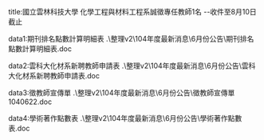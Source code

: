 title:國立雲林科技大學 化學工程與材料工程系誠徵專任教師1名  --收件至8月10日截止

data1:期刊排名點數計算明細表
.\整理v2\104年度最新消息\6月份公告\期刊排名點數計算明細表.doc

data2:雲科大化材系新聘教師申請表
.\整理v2\104年度最新消息\6月份公告\雲科大化材系新聘教師申請表.doc

data3:徵教師宣傳單
.\整理v2\104年度最新消息\6月份公告\徵教師宣傳單1040622.doc

data4:學術著作點數表
.\整理v2\104年度最新消息\6月份公告\學術著作點數表.doc